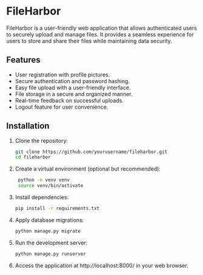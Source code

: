 # FileHarbor

FileHarbor is a user-friendly web application that allows authenticated users to securely upload and manage files. It provides a seamless experience for users to store and share their files while maintaining data security.


## Features

- User registration with profile pictures.
- Secure authentication and password hashing.
- Easy file upload with a user-friendly interface.
- File storage in a secure and organized manner.
- Real-time feedback on successful uploads.
- Logout feature for user convenience.

## Installation

1. Clone the repository:
   ```bash
   git clone https://github.com/yourusername/fileharbor.git
   cd fileharbor
    ```
2. Create a virtual environment (optional but recommended):
   ```bash
    python -m venv venv
    source venv/bin/activate
    ```
3. Install dependencies:
   ```bash
   pip install -r requirements.txt
   ```
4. Apply database migrations:
   ```bash
   python manage.py migrate
   ```
5. Run the development server:
   ```bash
   python manage.py runserver
   ```
6. Access the application at http://localhost:8000/ in your web browser.
